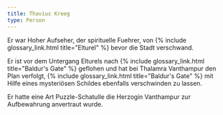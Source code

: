 ```yaml
---
title: Thavius Kreeg
type: Person
---
```


Er war Hoher Aufseher, der spirituelle Fuehrer, von {% include glossary_link.html title="Elturel" %} bevor die Stadt
verschwand.

Er ist vor dem Untergang Elturels nach {% include glossary_link.html title="Baldur's Gate" %} geflohen und hat bei
Thalamra Vanthampur den Plan verfolgt, {% include glossary_link.html title="Baldur's Gate" %} mit Hilfe eines
mysteriösen Schildes ebenfalls verschwinden zu lassen.

Er hatte eine Art Puzzle-Schatulle die Herzogin Vanthampur zur Aufbewahrung
anvertraut wurde.
